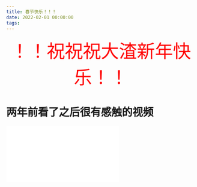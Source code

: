 ```yaml
---
title: 春节快乐！！！
date: 2022-02-01 00:00:00
tags: 
---
```

<div align='center' ><font size='70' color='red'>！！祝祝祝大渣新年快乐！！</font></div>

# 两年前看了之后很有感触的视频
<iframe src="//player.bilibili.com/player.html?aid=78977606&bvid=BV1KJ411C7RA&cid=144711661&page=1" scrolling="no" border="0" frameborder="no" framespacing="0" allowfullscreen="true"> </iframe>